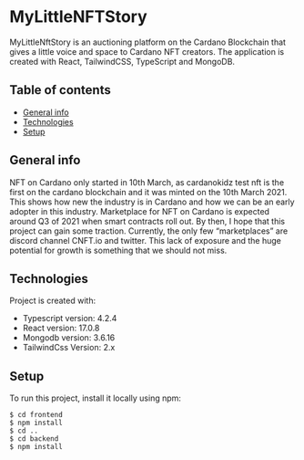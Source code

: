# MyLittleNFTStory


MyLittleNftStory is an auctioning platform on the Cardano Blockchain that gives a little voice and space to Cardano NFT creators.
The application is created with React, TailwindCSS, TypeScript and MongoDB.  

## Table of contents
* [General info](#general-info)
* [Technologies](#technologies)
* [Setup](#setup)


## General info
NFT on Cardano only started in 10th March, as cardanokidz test nft is the first on the cardano blockchain and it was minted on the 10th March 2021. This shows how new the industry is in Cardano and how we can be an early adopter in this industry. Marketplace for NFT on Cardano is expected around Q3 of 2021 when smart contracts roll out. By then, I hope that this project can gain some traction. Currently, the only few “marketplaces” are discord channel CNFT.io and twitter. This lack of exposure and the huge potential for growth is something that we should not miss.

## Technologies
Project is created with:
* Typescript version: 4.2.4
* React version: 17.0.8
* Mongodb version: 3.6.16
* TailwindCss Version: 2.x

## Setup
To run this project, install it locally using npm:

```
$ cd frontend
$ npm install
$ cd ..
$ cd backend 
$ npm install
```
